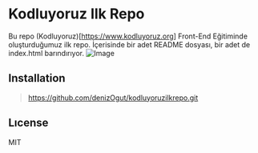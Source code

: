 # Kodluyoruz Ilk Repo
Bu repo (Kodluyoruz)[https://www.kodluyoruz.org] Front-End Eğitiminde oluşturduğumuz ilk repo. İçerisinde bir adet README dosyası, bir adet de index.html barındırıyor.
![Image](https://github.com/denizOgut/kodluyoruzilkrepo)
## Installation
> https://github.com/denizOgut/kodluyoruzilkrepo.git
## Lıcense
MIT